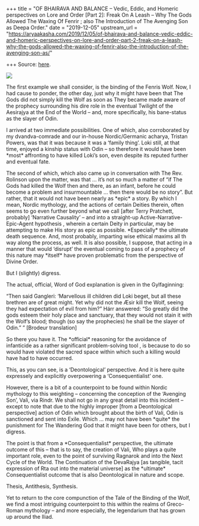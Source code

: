 +++
title = "OF BHAIRAVA AND BALANCE – Vedic, Eddic, and Homeric perspectives on Lore and Order [Part 2]: Freak On A Leash – Why The Gods Allowed The Waxing Of Fenrir ; also The Introduction of The Avenging Son as Deepa Order."
date = "2019-12-05"
upstream_url = "https://aryaakasha.com/2019/12/05/of-bhairava-and-balance-vedic-eddic-and-homeric-perspectives-on-lore-and-order-part-2-freak-on-a-leash-why-the-gods-allowed-the-waxing-of-fenrir-also-the-introduction-of-the-avenging-son-as/"

+++
Source: [here](https://aryaakasha.com/2019/12/05/of-bhairava-and-balance-vedic-eddic-and-homeric-perspectives-on-lore-and-order-part-2-freak-on-a-leash-why-the-gods-allowed-the-waxing-of-fenrir-also-the-introduction-of-the-avenging-son-as/).

![](https://aryaakasha.files.wordpress.com/2019/12/79458618_10162644699270574_7807957163501944832_n.jpg?w=564)

The first example we shall consider, is the binding of the Fenris Wolf.
Now, I had cause to ponder, the other day, just why it might have been
that The Gods did not simply kill the Wolf as soon as They became made
aware of the prophecy surrounding his dire role in the eventual Twilight
of the Aesirajya at the End of the World – and, more specifically, his
bane-status as the slayer of Odin.

I arrived at two immediate possibilities. One of which, also
corroborated by my dvandva-comrade and our in-house Nordic/Germanic
acharya, Tristan Powers, was that it was because it was a ‘family
thing’. Loki still, at that time, enjoyed a kinship status with Odin –
so therefore it would have been \*most\* affronting to have killed
Loki’s son, even despite its reputed further and eventual fate.

The second of which, which also came up in conversation with The Rev.
Rolinson upon the matter, was that … it’s not so much a matter of “if
The Gods had killed the Wolf then and there, as an infant, before he
could become a problem and insurmountable … then there would be no
story”. But rather, that it would not have been nearly as \*epic\* a
story. By which I mean, Nordic mythology, and the actions of certain
Deities therein, often seems to go even further beyond what we call
\[after Terry Pratchett, probably\] ‘Narrative Causality’ – and into a
straight-up Active-Narrative-Epic-Agent hypothesis , wherein a certain
Deity in particular, may be attempting to make His story as epic as
possible. \*Especially\* the ultimate death sequence. And, most
probably, imparting wise ethical maxims all th way along the process, as
well. It is also possible, I suppose, that acting in a manner that would
‘disrupt’ the eventual coming to pass of a prophecy of this nature may
\*itself\* have proven problematic from the perspective of Divine Order.

But I (slightly) digress.

The actual, official, Word of God explanation is given in the
Gylfaginning:

“Then said Gangleri: ‘Marvellous ill children did Loki beget, but all
these brethren are of great might. Yet why did not the Æsir kill the
Wolf, seeing they had expectation of evil from him?” Hárr answered: “So
greatly did the gods esteem their holy place and sanctuary, that they
would not stain it with the Wolf’s blood; though (so say the prophecies)
he shall be the slayer of Odin.” ” \[Brodeur translation\]

So there you have it. The \*official\* reasoning for the avoidance of
infanticide as a rather significant problem-solving tool , is because to
do so would have violated the sacred space within which such a killing
would have had to have occurred.

This, as you can see, is a ‘Deontological’ perspective. And it is here
quite expressely and explicitly overpowering a ‘Consequentialist’ one.

However, there is a bit of a counterpoint to be found within Nordic
mythology to this weighting – concerning the conception of the ‘Avenging
Son’, Vali, via Rindr. We shall not go in any great detail into this
incident – except to note that due to the highly improper \[from a
Deontological perspective\] action of Odin which brought about the birth
of Vali, Odin is sanctioned and sent into Exile. Which … may not have
been \*quite\* the punishment for The Wandering God that it might have
been for others, but I digress.

The point is that from a \*Consequentialist\* perspective, the ultimate
outcome of this – that is to say, the creation of Vali, Who plays a
quite important role, even to the point of surviving Ragnarok and into
the Next Cycle of the World. The Continuation of the DevaRajya \[as
tangible, tacit expression of Rta out into the material universe\] as
the \*ultimate\* Consequentialist outcome that is also Deontological in
nature and scope.

Thesis, Antithesis, Synthesis.

Yet to return to the core compunction of the Tale of the Binding of the
Wolf, we find a most intriguing counterpoint to this within the realms
of Greco-Roman mythology – and more especially, the legendarium that has
grown up around the Iliad.
